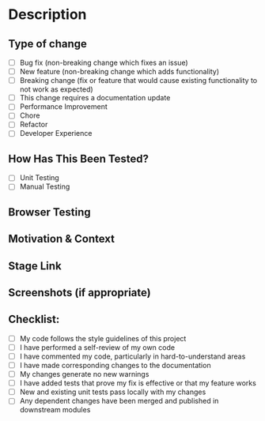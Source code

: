 # Description

<!--- Please include a summary of the change and which issue is fixed. Please also include relevant motivation and context. List any dependencies that are required for this change.-->

## Type of change

<!--- Please delete options that are not relevant. -->

- [ ] Bug fix (non-breaking change which fixes an issue)
- [ ] New feature (non-breaking change which adds functionality)
- [ ] Breaking change (fix or feature that would cause existing functionality to not work as expected)
- [ ] This change requires a documentation update
- [ ] Performance Improvement
- [ ] Chore
- [ ] Refactor
- [ ] Developer Experience

## How Has This Been Tested?

<!--- Please describe the tests that you ran to verify your changes. Provide instructions so we can reproduce. Please also list any relevant details for your test configuration -->

- [ ] Unit Testing
- [ ] Manual Testing

## Browser Testing

<!-- Please provide the list of browsers where testing was done -->

## Motivation & Context

<!-- Provide any links to understand the context of the PR-->
<!-- Also if there are any issues linked to it please provide the link to same -->

## Stage Link

<!-- Provide a stage link for preview -->

## Screenshots (if appropriate)

## Checklist:

- [ ] My code follows the style guidelines of this project
- [ ] I have performed a self-review of my own code
- [ ] I have commented my code, particularly in hard-to-understand areas
- [ ] I have made corresponding changes to the documentation
- [ ] My changes generate no new warnings
- [ ] I have added tests that prove my fix is effective or that my feature works
- [ ] New and existing unit tests pass locally with my changes
- [ ] Any dependent changes have been merged and published in downstream modules
